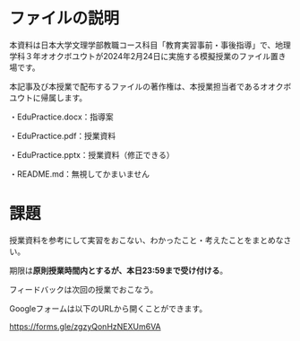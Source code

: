 # ファイルの説明

本資料は日本大学文理学部教職コース科目「教育実習事前・事後指導」で、地理学科３年オオクボユウトが2024年2月24日に実施する模擬授業のファイル置き場です。

本記事及び本授業で配布するファイルの著作権は、本授業担当者であるオオクボユウトに帰属します。

・EduPractice.docx：指導案

・EduPractice.pdf：授業資料

・EduPractice.pptx：授業資料（修正できる）

・README.md：無視してかまいません

# 課題
授業資料を参考にして実習をおこない、わかったこと・考えたことをまとめなさい。

期限は**原則授業時間内とするが、本日23:59まで受け付ける**。

フィードバックは次回の授業でおこなう。

Googleフォームは以下のURLから開くことができます。

https://forms.gle/zgzyQonHzNEXUm6VA

